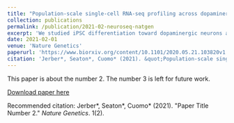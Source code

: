 ```yaml
---
title: "Population-scale single-cell RNA-seq profiling across dopaminergic neuron differentiation"
collection: publications
permalink: /publication/2021-02-neuroseq-natgen
excerpt: 'We studied iPSC differentiation toward dopaminergic neurons across over 200 individuals at single cell resolution.'
date: 2021-02-01
venue: 'Nature Genetics'
paperurl: 'https://www.biorxiv.org/content/10.1101/2020.05.21.103820v1'
citation: 'Jerber*, Seaton*, Cuomo* (2021). &quot;Population-scale single-cell RNA-seq profiling across dopaminergic neuron differentiation.&quot; <i>Nature Genetics</i>. 1(2).'
---
```

This paper is about the number 2. The number 3 is left for future work.

[Download paper here](http://academicpages.github.io/files/paper2.pdf)

Recommended citation: Jerber*, Seaton*, Cuomo* (2021). "Paper Title Number 2." <i>Nature Genetics</i>. 1(2).
